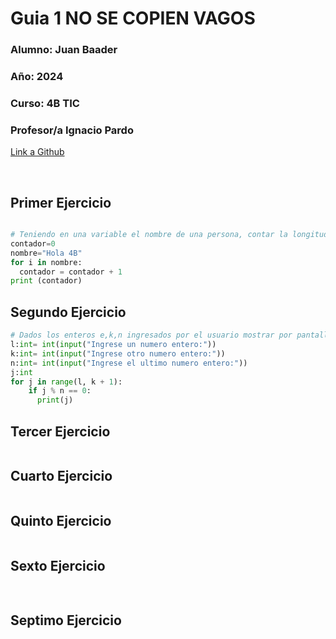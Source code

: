 # Guia  1  NO SE COPIEN VAGOS

### **Alumno:** Juan Baader

### **Año:** 2024

### **Curso:** 4B TIC

### **Profesor/a** Ignacio Pardo

[Link a Github](https://github.com/juanpanpanyz/python)

<br>

## **Primer Ejercicio**

```python

# Teniendo en una variable el nombre de una persona, contar la longitud en caracterres del nombre y mostrarlo en pantalla
contador=0
nombre="Hola 4B"
for i in nombre:
  contador = contador + 1
print (contador)
```

## **Segundo Ejercicio**

```python
# Dados los enteros e,k,n ingresados por el usuario mostrar por pantalla todos los valores enteros entre l y k (inclusive) que sean divisible por n
l:int= int(input("Ingrese un numero entero:"))
k:int= int(input("Ingrese otro numero entero:"))
n:int= int(input("Ingrese el ultimo numero entero:"))
j:int
for j in range(l, k + 1):
    if j % n == 0:
      print(j)
```

## **Tercer Ejercicio**

```python

```

## **Cuarto Ejercicio**

```python

```

## **Quinto Ejercicio**

```python

```

## **Sexto Ejercicio**

```python
 
```

## **Septimo Ejercicio**

```python

```
